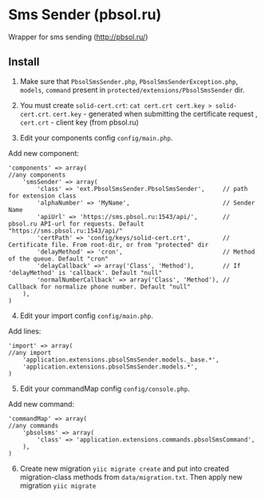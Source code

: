 Sms Sender (pbsol.ru)
================

Wrapper for sms sending (http://pbsol.ru/)

## Install
1) Make sure that `PbsolSmsSender.php`, `PbsolSmsSenderException.php`, `models`, `command` present in `protected/extensions/PbsolSmsSender` dir.

2) You must create `solid-cert.crt`: `cat cert.crt cert.key > solid-cert.crt`. `cert.key` - generated when submitting the certificate request , `cert.crt` - client key (from pbsol.ru)

3) Edit your components config `config/main.php`.

Add new component:
	
	'components' => array(
	//any components
		'smsSender' => array(
			'class' => 'ext.PbsolSmsSender.PbsolSmsSender',     // path for extension class
			'alphaNumber' => 'MyName',                          // Sender Name
			'apiUrl' => 'https://sms.pbsol.ru:1543/api/',       // pbsol.ru API-url for requests. Default "https://sms.pbsol.ru:1543/api/"
			'certPath' => 'config/keys/solid-cert.crt',         // Certificate file. From root-dir, or from "protected" dir
			'delayMethod' => 'cron',                            // Method of the queue. Default "cron"
			'delayCallback' => array('Class', 'Method'),        // If 'delayMethod' is 'callback'. Default "null"
			'normalNumberCallback' => array('Class', 'Method'), // Callback for normalize phone number. Default "null"
		),
	)

4) Edit your import config `config/main.php`.

Add lines:

	'import' => array(
	//any import
		'application.extensions.pbsolSmsSender.models._base.*',
		'application.extensions.pbsolSmsSender.models.*',
	)

5) Edit your commandMap config `config/console.php`.

Add new command:

	'commandMap' => array(
	//any commands
		'pbsolsms' => array(
			'class' => 'application.extensions.commands.pbsolSmsCommand',
		),
	)

6) Create new migration `yiic migrate create` and put into created migration-class methods from `data/migration.txt`. Then apply new migration `yiic migrate`